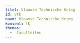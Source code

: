 ```yaml
---
titel: Vlaamse Technische Kring
id: vtk
naam: Vlaamse Technische Kring
konvent: fk
themas:
  -  faculteiten
---
```

